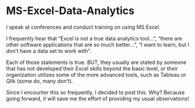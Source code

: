 # MS-Excel-Data-Analytics
I speak at conferences and conduct training on using MS Excel.

I frequently hear that “Excel is not a true data analytics tool…”, “there are other software applications that are so much better…”, “I want to learn, but I don’t have a data set to work with”.

Each of those statements is true. BUT, they usually are stated by someone that has not developed their Excel skills beyond the basic level, or their organization utilizes some of the more advanced tools, such as Tableau or Qlik (some do, many don’t).

Since I encounter this so frequently, I decided to post this. Why? Because going forward, it will save me the effort of providing my usual observations!
